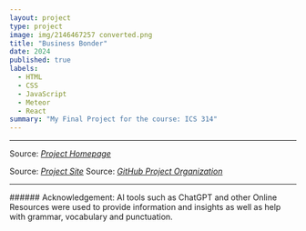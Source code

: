 ```yaml
---
layout: project
type: project
image: img/2146467257 converted.png
title: "Business Bonder"
date: 2024
published: true
labels:
  - HTML
  - CSS
  - JavaScript
  - Meteor
  - React
summary: "My Final Project for the course: ICS 314"
---
```




<hr>
Source: <a href="https://business-bonder.github.io/"><i>Project Homepage</i></a>

Source: <a href="https://businessbonders.xyz/"><i>Project Site</i></a>
Source: <a href="https://github.com/Business-Bonder"><i>GitHub Project Organization</i></a>

<hr>
###### Acknowledgement: AI tools such as ChatGPT and other Online Resources were used to provide information and insights as well as help with grammar, vocabulary and punctuation.
